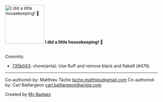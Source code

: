 <img src="https://my-badges.github.io/my-badges/chore-commit.png" alt="I did a little housekeeping! 🧹" title="I did a little housekeeping! 🧹" width="128">
<strong>I did a little housekeeping! 🧹</strong>
<br><br>

Commits:

- <a href="https://github.com/gmuloc/anta/commit/735b0435ed9fd4d46ae58e9d1d37272ecb755eb4">735b043</a>: chore(anta): Use Ruff and remove black and flake8 (#476)

---------
Co-authored-by: Matthieu Tâche <tache.matthieu@gmail.com>
Co-authored-by: Carl Baillargeon <carl.baillargeon@arista.com>


Created by <a href="https://github.com/my-badges/my-badges">My Badges</a>